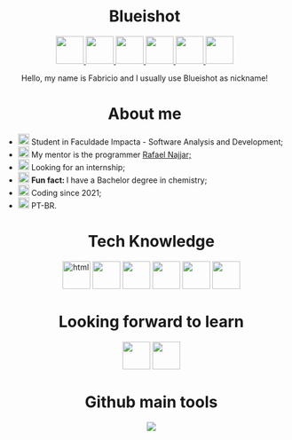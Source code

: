 <h1 align=center> Blueishot </h1>
 <div align=center>
  <a href="https://www.linkedin.com/in/fabricio-teixeira-hungria-43793a178/">
    <img src="https://i.imgur.com/LYKSljp.png" width="50px" height="50px" > </img>
  </a> 
  <a href="https://www.twitch.tv/blueishot2">
    <img src="https://i.imgur.com/P7WbOyj.png" width="50px" height="50px"> </img>
  </a> 
  <a href="mailto:fabricioteixeirahungria@gmail.com">
    <img src="https://i.imgur.com/B7T0bnm.png" width="50px" height="50px"> </img>
  </a>
  <a href="mailto:fabricioteixeirahungria@hotmail.com">
    <img src="https://i.imgur.com/Adpnpcc.png" width="50px" height="50px"> </img>
  </a>
  <a href="https://twitter.com/Blueishot4">
    <img src="https://i.imgur.com/f8x4WW4.png" width="50px" height="50px"> </img>
  </a>
  <a href="https://discordapp.com/users/240673752604475402">
    <img src="https://i.imgur.com/88kXRIG.png" width="50px" height="50px"> </img>
  </a>   
 </div>
 
  <p align=center>
    Hello, my name is Fabricio and I usually use Blueishot as nickname!
  </p>

<h1 align=center>About me</h1>
  <ul>
    <li>
      <img src="https://i.imgur.com/1tjxbLf.png" width="20px"> 
        Student in Faculdade Impacta - Software Analysis and Development;
      </img>
    </li>
    <li>
       <img src="https://i.imgur.com/N0bM0tr.png" width="20px" >
          My mentor is the programmer  
          <a href="https://github.com/kyros200"> 
            Rafael Najjar;
          </a> 
    </li>
    <li> 
        <img src="https://i.imgur.com/T2CzOPh.png" width="20px">
          Looking for an internship; 
    </li>
    <li> 
        <img src="https://i.imgur.com/O4l4YkK.png" width="20px"> 
          <b>
             Fun fact:
          </b> 
          I have a Bachelor degree in chemistry; 
    </li>
    <li> 
        <img src="https://i.imgur.com/ycWKBer.png" width="20px"> 
          Coding since 2021; 
    </li>
    <li> 
        <img src="https://i.imgur.com/u1rjkBp.png" width="20px"> 
          PT-BR. 
    </li>

<h1 align=center>Tech Knowledge</h1>
<div align=center>
  <img src="https://i.imgur.com/akAIap6.png" alt="html" width="50px"> 
  <img src="https://i.imgur.com/03UvXEr.png" width="50px"> 
  <img src="https://i.imgur.com/VnZ1ob7.png" width="50px"> 
  <img src="https://i.imgur.com/8dEwVm1.png" width="50px"> 
  <img src="https://i.imgur.com/3Hem9QA.png" width="50px"> 
  <img src="https://i.imgur.com/4uExp6R.png" width="50px"> 
  
<h1 align=center>Looking forward to learn</h1>
<div align=center> 
  <img src="https://i.imgur.com/kF93bzl.png" width="50px"> 
  <img src="https://i.imgur.com/e9vXOuG.png" width="50px">


<h1 align=center>Github main tools</h1>
<div align=center> <img src="https://github-readme-stats.vercel.app/api/top-langs/?username=blueishot&layout=compact"> </img>
